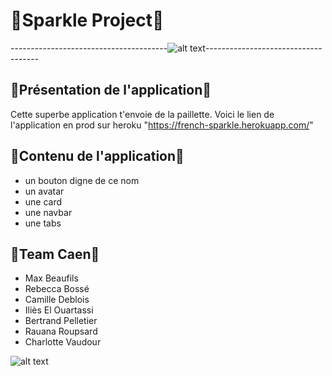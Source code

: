 # 🌈Sparkle Project🌈

---------------------------------------![alt text](https://media3.giphy.com/media/l0LIYv9tJFIVHxF5u/200w.webp?cid=3640f6095beb2e485437504a4d028d1a)------------------------------------

## 💾Présentation de l'application💾

Cette superbe application t'envoie de la paillette. 
Voici le lien de l'application en prod sur heroku "https://french-sparkle.herokuapp.com/"

## 🎉Contenu de l'application🎉

* un bouton digne de ce nom
* un avatar
* une card
* une navbar
* une tabs

## 🌈Team Caen🌈

* Max Beaufils
* Rebecca Bossé
* Camille Deblois
* Iliès El Ouartassi
* Bertrand Pelletier
* Rauana Roupsard
* Charlotte Vaudour

![alt text](https://media2.giphy.com/media/L2UdIWuCRbUL6/200w.webp?cid=3640f6095beb2f8f4e504b353629e38c)
